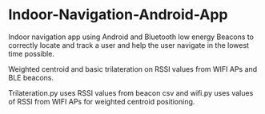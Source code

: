 # Indoor-Navigation-Android-App
Indoor navigation app using Android and Bluetooth low energy Beacons to correctly locate and track a user and help the user navigate in the lowest time possible. 

Weighted centroid and basic trilateration on RSSI values from WIFI APs and BLE beacons.

Trilateration.py uses RSSI values from beacon csv and 
wifi.py uses values of RSSI from WIFI APs for weighted centroid positioning.